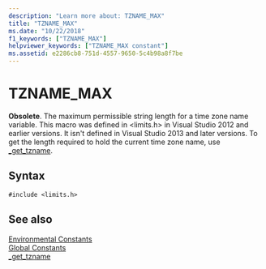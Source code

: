 ```yaml
---
description: "Learn more about: TZNAME_MAX"
title: "TZNAME_MAX"
ms.date: "10/22/2018"
f1_keywords: ["TZNAME_MAX"]
helpviewer_keywords: ["TZNAME_MAX constant"]
ms.assetid: e2286cb8-751d-4557-9650-5c4b98a8f7be
---
```

# TZNAME_MAX

**Obsolete**. The maximum permissible string length for a time zone name variable. This macro was defined in \<limits.h> in Visual Studio 2012 and earlier versions. It isn't defined in Visual Studio 2013 and later versions. To get the length required to hold the current time zone name, use [_get_tzname](../c-runtime-library/reference/get-tzname.md).

## Syntax

```
#include <limits.h>
```

## See also

[Environmental Constants](../c-runtime-library/environmental-constants.md)<br/>
[Global Constants](../c-runtime-library/global-constants.md)<br/>
[_get_tzname](../c-runtime-library/reference/get-tzname.md)
